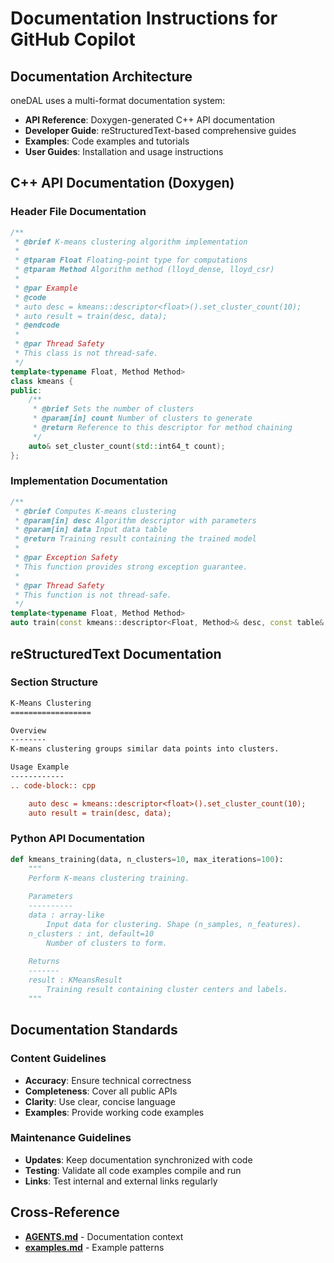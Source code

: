 # Documentation Instructions for GitHub Copilot

## Documentation Architecture

oneDAL uses a multi-format documentation system:
- **API Reference**: Doxygen-generated C++ API documentation
- **Developer Guide**: reStructuredText-based comprehensive guides  
- **Examples**: Code examples and tutorials
- **User Guides**: Installation and usage instructions

## C++ API Documentation (Doxygen)

### Header File Documentation
```cpp
/**
 * @brief K-means clustering algorithm implementation
 * 
 * @tparam Float Floating-point type for computations
 * @tparam Method Algorithm method (lloyd_dense, lloyd_csr)
 * 
 * @par Example
 * @code
 * auto desc = kmeans::descriptor<float>().set_cluster_count(10);
 * auto result = train(desc, data);
 * @endcode
 * 
 * @par Thread Safety
 * This class is not thread-safe.
 */
template<typename Float, Method Method>
class kmeans {
public:
    /**
     * @brief Sets the number of clusters
     * @param[in] count Number of clusters to generate
     * @return Reference to this descriptor for method chaining
     */
    auto& set_cluster_count(std::int64_t count);
};
```

### Implementation Documentation
```cpp
/**
 * @brief Computes K-means clustering
 * @param[in] desc Algorithm descriptor with parameters
 * @param[in] data Input data table
 * @return Training result containing the trained model
 * 
 * @par Exception Safety
 * This function provides strong exception guarantee.
 * 
 * @par Thread Safety
 * This function is not thread-safe.
 */
template<typename Float, Method Method>
auto train(const kmeans::descriptor<Float, Method>& desc, const table& data);
```

## reStructuredText Documentation

### Section Structure
```rst
K-Means Clustering
==================

Overview
--------
K-means clustering groups similar data points into clusters.

Usage Example
------------
.. code-block:: cpp

    auto desc = kmeans::descriptor<float>().set_cluster_count(10);
    auto result = train(desc, data);
```

### Python API Documentation
```python
def kmeans_training(data, n_clusters=10, max_iterations=100):
    """
    Perform K-means clustering training.
    
    Parameters
    ----------
    data : array-like
        Input data for clustering. Shape (n_samples, n_features).
    n_clusters : int, default=10
        Number of clusters to form.
    
    Returns
    -------
    result : KMeansResult
        Training result containing cluster centers and labels.
    """
```

## Documentation Standards

### Content Guidelines
- **Accuracy**: Ensure technical correctness
- **Completeness**: Cover all public APIs
- **Clarity**: Use clear, concise language
- **Examples**: Provide working code examples

### Maintenance Guidelines
- **Updates**: Keep documentation synchronized with code
- **Testing**: Validate all code examples compile and run
- **Links**: Test internal and external links regularly

## Cross-Reference
- **[AGENTS.md](../../docs/AGENTS.md)** - Documentation context
- **[examples.md](examples.md)** - Example patterns